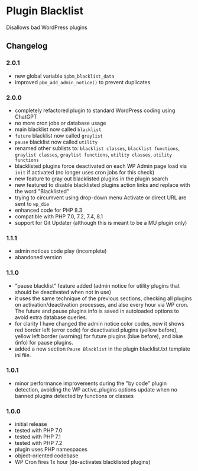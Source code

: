 # Plugin Blacklist

Disallows bad WordPress plugins

## Changelog

### 2.0.1
- new global variable `$pbm_blacklist_data`
- improved `pbm_add_admin_notice()` to prevent duplicates

### 2.0.0
- completely refactored plugin to standard WordPress coding using ChatGPT
- no more cron jobs or database usage
- main blacklist now called `blacklist`
- `future` blacklist now called `graylist`
- `pause` blacklist now called `utility`
- renamed other sublists to: `blacklist classes`, `blacklist functions`, `graylist classes`, `graylist functions`, `utility classes`, `utility functions`
- blacklisted plugins force deactivated on each WP Admin page load via `init` if activated (no longer uses cron jobs for this check)
- new feature to gray out blacklisted plugins in the plugin search
- new featured to disable blacklisted plugins action links and replace with the word "Blacklisted"
- trying to circumvent using drop-down menu Activate or direct URL are sent to `wp_die`
- enhanced code for PHP 8.3
- compatible with PHP 7.0, 7.2, 7.4, 8.1
- support for Git Updater (although this is meant to be a MU plugin only)

### 1.1.1
- admin notices code play (incomplete)
- abandoned version

### 1.1.0
- "pause blacklist" feature added (admin notice for utility plugins that should be deactivated when not in use)
- it uses the same technique of the previous sections, checking all plugins on activation/deactivation processes, and also every hour via WP cron. The future and pause plugins info is saved in autoloaded options to avoid extra database queries.
- for clarity I have changed the admin notice color codes, now it shows red border left (error code) for deactivated plugins (yellow before), yellow left border (warning) for future plugins (blue before), and blue (info) for pause plugins.
- added a new section `Pause Blacklist` in the plugin blacklist.txt template ini file.

### 1.0.1
- minor performance improvements during the "by code" plugin detection, avoiding the WP active_plugins options update when no banned plugins detected by functions or classes

### 1.0.0
- initial release
- tested with PHP 7.0
- tested with PHP 7.1
- tested with PHP 7.2
- plugin uses PHP namespaces
- object-oriented codebase
- WP Cron fires 1x hour (de-activates blacklisted plugins)
